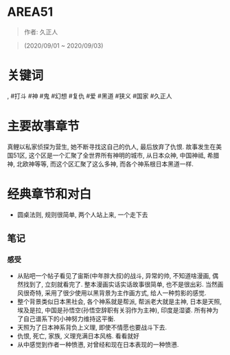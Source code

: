 # AREA51

> 作者: 久正人

> (2020/09/01 \~ 2020/09/03)

# 关键词

, #打斗 #神 #鬼 #幻想 #复仇 #爱 #黑道 #狭义 #国家 #久正人

# 主要故事章节
真鲤以私家侦探为营生, 她不断寻找这自己的仇人, 最后放弃了仇恨. 故事发生在美国51区, 这个区是一个汇聚了全世界所有神明的城市, 从日本众神, 中国神祗, 希腊神, 北欧神等等, 而这个区汇聚了这么多神, 而各个神系根日本黑道一样.

# 经典章节和对白
* 圆桌法则, 规则很简单, 两个人站上来, 一个走下去

## 笔记
### 感受
* 从贴吧一个帖子看见了宙斯\(中年胖大叔\)的战斗, 异常的帅, 不知道啥漫画, 偶然找到了, 立刻就看完了. 整本漫画实话实话故事很简单, 也不是很出彩. 当然画风很奇特, 采用了很少使用以黑背景为主作画方式, 给人一种剪影的感觉.
* 整个背景类似日本黑社会, 各个神系就是帮派, 帮派老大就是主神, 日本是天照, 埃及是拉, 中国是孙悟空(孙悟空辞职有关羽作为主神), 印度是湿婆. 所有神为了自己谱系下的小神努力维持这平衡.
* 天照为了日本神系背负上义理, 即使不情愿也要战斗下去.
* 仇恨, 死亡, 家族, 义理充满日本风格. 看看就好
* 从中感觉到作者一种愤懑, 对曾经和现在日本表现的一种愤懑.
